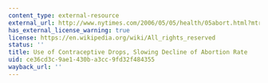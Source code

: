 ```yaml
---
content_type: external-resource
external_url: http://www.nytimes.com/2006/05/05/health/05abort.html?mtrref=www.google.com&gwh=087BB48632A72E0ED3C5595E29E20191&gwt=pay
has_external_license_warning: true
license: https://en.wikipedia.org/wiki/All_rights_reserved
status: ''
title: Use of Contraceptive Drops, Slowing Decline of Abortion Rate
uid: ce36cd3c-9ae1-430b-a3cc-9fd32f484355
wayback_url: ''
---
```

